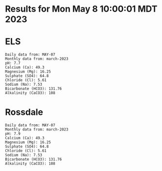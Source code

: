 # Results for Mon May  8 10:00:01 MDT 2023
# ELS
```
Daily data from: MAY-07
Monthly data from: march-2023
pH: 7.7
Calcium (Ca): 49.3
Magnesium (Mg): 16.25
Sulphate (SO4): 64.8
Chloride (Cl): 5.61
Sodium (Na): 7.53
Bicarbonate (HCO3): 131.76
Alkalinity (CaCO3): 108
```
# Rossdale
```
Daily data from: MAY-07
Monthly data from: march-2023
pH: 7.9
Calcium (Ca): 49.3
Magnesium (Mg): 16.25
Sulphate (SO4): 64.8
Chloride (Cl): 5.61
Sodium (Na): 7.53
Bicarbonate (HCO3): 131.76
Alkalinity (CaCO3): 108
```
